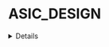 # ASIC_DESIGN
<details>
# Lab-1
### Description
In this lab we compile a simple C program using GCC and RISCV compliers.Then we compare the outputs
### Tasks
1.  Writing a simple C program to calculate sum of n numbers and execute the program using GCC.
2.  Execute the same C program using RISCV compiler and compare the results.
## Procedure
 ### Task-1
1. Create a new file(sum1ton.c) in home directory.(Run the command 'cd' before creating the file to make sure you are in home directory).
2. We use leafpad as texteditor to write the code.
   ### Code
   ```c
   #include <stdio.h>
   int main(){
     int i,sum=0,n=100;
     for(i=1;i<=n;i++){
       sum+=i;
     }
     printf("Sum of numbers from 1 to %d is %d\n",n,sum);
     return 0;
   }
   ```
   ### To compile the code using GCC
   ```
   gcc sum1ton.c
   ```

   ### To Run the code
   ```
   ./a.out
   ```
   ### Output
   ![Output of the code](images/gcc_op.jpg)
### Task-2 : Compliling and verifying the same C code using RISC-V compiler
  1. Compile the code using RISV using the below command
     ```
     riscv64-unknown-elf-gcc -O1 -mabi=lp64 -march=rv64i -o sum1ton.o sum1ton.c
     ```
  2. To run the code
     ```
     riscv64-unknown-elf-objdump -d sum1ton.o | less
     ```
  3. Output
     ![Ouput of RISCV](images/riscv_op.jpg)
  ### Explanation of the Output:
  - 0000000000010184 is the address where the main function starts.
  - To known the number of instructions it takes to execute we subtract 0000000000010184(which is the next function) from 00000000000101c0 and divide it by 4(Since each instruction takes 4 bytes).
  - In this case it take 15 instructions.
  - We can reduce the number of instructions it takes by compiling the code using the below command.
     ```
     riscv64-unknown-elf-gcc -Ofast -mabi=lp64 -march=rv64i -o sum1ton.o sum1ton.c
     ```
     ![Output of riscv](images/riscvfast_op.jpg)
    - Run the code using the same code as above.
    - In the above case it is taking only 12 instructions to execute.
 </details>
  
     

   
   

